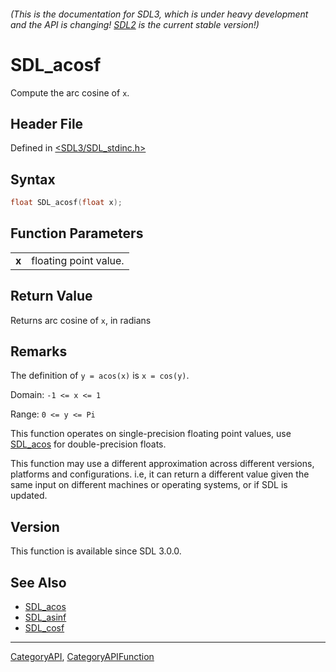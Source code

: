 ###### (This is the documentation for SDL3, which is under heavy development and the API is changing! [SDL2](https://wiki.libsdl.org/SDL2/) is the current stable version!)
# SDL_acosf

Compute the arc cosine of `x`.

## Header File

Defined in [<SDL3/SDL_stdinc.h>](https://github.com/libsdl-org/SDL/blob/main/include/SDL3/SDL_stdinc.h)

## Syntax

```c
float SDL_acosf(float x);

```

## Function Parameters

|           |                       |
| --------- | --------------------- |
| **x**     | floating point value. |

## Return Value

Returns arc cosine of `x`, in radians

## Remarks

The definition of `y = acos(x)` is `x = cos(y)`.

Domain: `-1 <= x <= 1`

Range: `0 <= y <= Pi`

This function operates on single-precision floating point values, use
[SDL_acos](SDL_acos) for double-precision floats.

This function may use a different approximation across different versions,
platforms and configurations. i.e, it can return a different value given
the same input on different machines or operating systems, or if SDL is
updated.

## Version

This function is available since SDL 3.0.0.

## See Also

- [SDL_acos](SDL_acos)
- [SDL_asinf](SDL_asinf)
- [SDL_cosf](SDL_cosf)

----
[CategoryAPI](CategoryAPI), [CategoryAPIFunction](CategoryAPIFunction)

